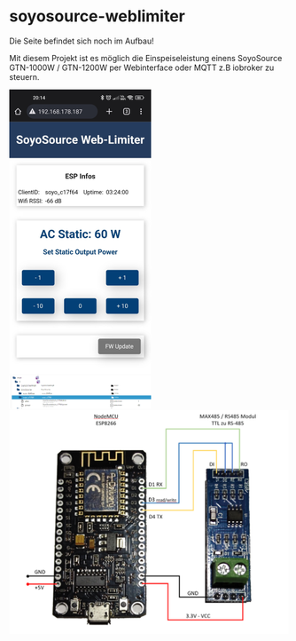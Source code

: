 # soyosource-weblimiter

Die Seite befindet sich noch im Aufbau!

Mit diesem Projekt ist es möglich die Einspeiseleistung einens SoyoSource GTN-1000W / GTN-1200W per Webinterface oder MQTT z.B iobroker zu steuern.


<img src="https://github.com/matlen67/soyosource-weblimiter/blob/main/images/Webif_20230209_2015.jpg" width="256">

<img src="https://github.com/matlen67/soyosource-weblimiter/blob/main/images/iobroker_mqtt.png" width="256">

<img src="https://github.com/matlen67/soyosource-weblimiter/blob/main/images/wiring_nodemcu_rs485.png" width="512">
